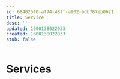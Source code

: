 ```yaml
---
id: 684025f0-af74-48ff-a902-bdb787eb0621
title: Service
desc: ''
updated: 1600138022033
created: 1600138022033
stub: false
---
```


# Services
